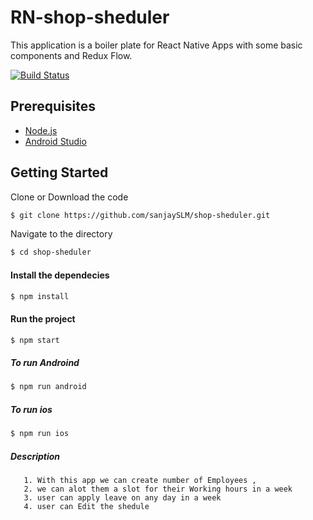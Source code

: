 # RN-shop-sheduler

This  application is a boiler plate for React Native Apps with some basic components and Redux Flow.

[![Build Status](https://travis-ci.org/joemccann/dillinger.svg?branch=master)](https://travis-ci.org/joemccann/dillinger)

## Prerequisites
- [Node.js](http://nodejs.org)
- [Android Studio](https://developer.android.com/studio?gclid=CjwKCAjw3MSHBhB3EiwAxcaEu3C3bz9DSHpdBbMggte2LAhng05XP3IlBm9VBdpPm3G79RfGLEWiWxoChOEQAvD_BwE&gclsrc=aw.ds)

## Getting Started
Clone or Download the code

```sh
$ git clone https://github.com/sanjaySLM/shop-sheduler.git
```

Navigate to the directory
```sh
$ cd shop-sheduler
```

#### Install the dependecies
```sh
$ npm install
```
#### Run the project
```sh
$ npm start
```
##### To run Androind
```sh
$ npm run android
```
##### To run ios
```sh
$ npm run ios
```

##### Description
       1. With this app we can create number of Employees ,
       2. we can alot them a slot for their Working hours in a week
       3. user can apply leave on any day in a week
       4. user can Edit the shedule 
        
        